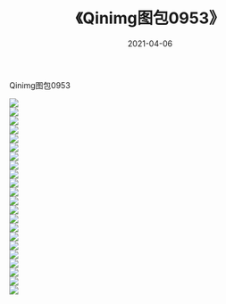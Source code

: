 ﻿---
layout: post
title:  《Qinimg图包0953》
date:   2021-04-06
img: http://imgx.orgx.ga/Qinimg图包/Qinimg图包0953/000.jpg
categories: [美女, 清纯, 唯美]
---

Qinimg图包0953

 ![](http://imgx.orgx.ga/Qinimg图包/Qinimg图包0953/001.jpg) <br>![](http://imgx.orgx.ga/Qinimg图包/Qinimg图包0953/002.jpg) <br>![](http://imgx.orgx.ga/Qinimg图包/Qinimg图包0953/003.jpg) <br>![](http://imgx.orgx.ga/Qinimg图包/Qinimg图包0953/004.jpg) <br>![](http://imgx.orgx.ga/Qinimg图包/Qinimg图包0953/005.jpg) <br>![](http://imgx.orgx.ga/Qinimg图包/Qinimg图包0953/006.jpg) <br>![](http://imgx.orgx.ga/Qinimg图包/Qinimg图包0953/007.jpg) <br>![](http://imgx.orgx.ga/Qinimg图包/Qinimg图包0953/008.jpg) <br>![](http://imgx.orgx.ga/Qinimg图包/Qinimg图包0953/009.jpg) <br>![](http://imgx.orgx.ga/Qinimg图包/Qinimg图包0953/010.jpg) <br>![](http://imgx.orgx.ga/Qinimg图包/Qinimg图包0953/011.jpg) <br>![](http://imgx.orgx.ga/Qinimg图包/Qinimg图包0953/012.jpg) <br>![](http://imgx.orgx.ga/Qinimg图包/Qinimg图包0953/013.jpg) <br>![](http://imgx.orgx.ga/Qinimg图包/Qinimg图包0953/014.jpg) <br>![](http://imgx.orgx.ga/Qinimg图包/Qinimg图包0953/015.jpg) <br>![](http://imgx.orgx.ga/Qinimg图包/Qinimg图包0953/016.jpg) <br>![](http://imgx.orgx.ga/Qinimg图包/Qinimg图包0953/017.jpg) <br>![](http://imgx.orgx.ga/Qinimg图包/Qinimg图包0953/018.jpg) <br>![](http://imgx.orgx.ga/Qinimg图包/Qinimg图包0953/019.jpg) <br>![](http://imgx.orgx.ga/Qinimg图包/Qinimg图包0953/020.jpg) <br>![](http://imgx.orgx.ga/Qinimg图包/Qinimg图包0953/021.jpg) <br>![](http://imgx.orgx.ga/Qinimg图包/Qinimg图包0953/022.jpg) <br>